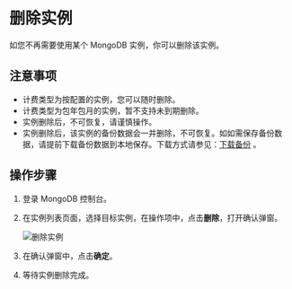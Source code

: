 # 删除实例

如您不再需要使用某个 MongoDB 实例，你可以删除该实例。

## 注意事项
- 计费类型为按配置的实例，您可以随时删除。
- 计费类型为包年包月的实例，暂不支持未到期删除。
- 实例删除后，不可恢复，请谨慎操作。
- 实例删除后，该实例的备份数据会一并删除，不可恢复。如如需保存备份数据，请提前下载备份数据到本地保存。下载方式请参见：[下载备份]() 。

## 操作步骤
1. 登录 MongoDB 控制台。
2. 在实例列表页面，选择目标实例，在操作项中，点击**删除**，打开确认弹窗。
 
   ![删除实例](https://github.com/jdcloudcom/cn/blob/master/image/mongodb/mongo-014.png)

3. 在确认弹窗中，点击**确定**。
4. 等待实例删除完成。
